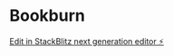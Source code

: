 # Bookburn

[Edit in StackBlitz next generation editor ⚡️](https://stackblitz.com/~/github.com/Quantumdemon1/Bookburn)